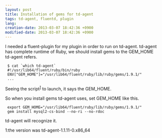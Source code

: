 ```yaml
---
layout: post
title: Installation of gems for td-agent
tags: td-agent, fluentd, plugin
lang: 
creation-date: 2013-03-07 18:42:36 +0900
modified-date: 2013-03-07 18:42:36 +0900
---
```

I needed a fluent-plugin for my plugin in order to run on td-agent.
td-agent has complete runtime of Ruby, we should install gems to the GEM_HOME td-agent refers.

     $ cat `which td-agent`
     #!/usr/lib64/fluent/ruby/bin/ruby
     ENV["GEM_HOME"]="/usr/lib64/fluent/ruby/lib/ruby/gems/1.9.1/"
     ...

Seeing the script<sup><a href='#fn1'>1</a></sup> to launch, it says the GEM_HOME.

So when you install gems td-agent uses, set GEM_HOME like this.

     export GEM_HOME="/usr/lib64/fluent/ruby/lib/ruby/gems/1.9.1/"
     gem install mysql2-cs-bind --no-ri --no-rdoc

td-agent will recognize it.

<span id='fn1'></span>
<span>1:</span><span>the version was td-agent-1.1.11-0.x86_64</span>

